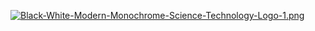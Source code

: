 [![Black-White-Modern-Monochrome-Science-Technology-Logo-1.png](https://i.postimg.cc/FRrcTpLK/Black-White-Modern-Monochrome-Science-Technology-Logo-1.png)](https://postimg.cc/67Py3dzs)
